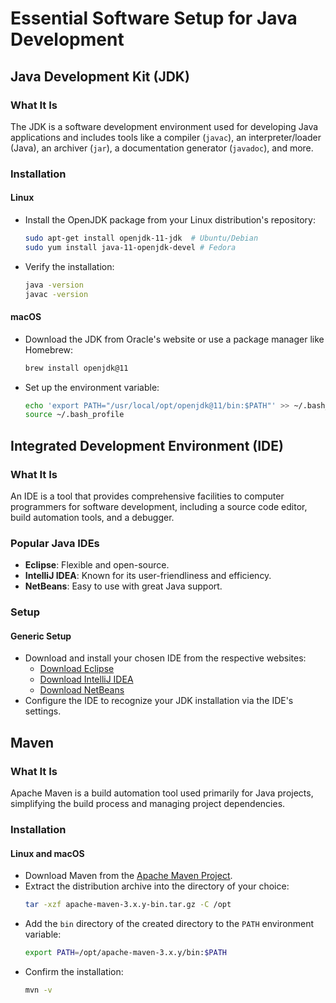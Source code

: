 # Essential Software Setup for Java Development

## Java Development Kit (JDK)
### What It Is
The JDK is a software development environment used for developing Java applications and includes tools like a compiler (`javac`), an interpreter/loader (Java), an archiver (`jar`), a documentation generator (`javadoc`), and more.

### Installation
#### Linux
- Install the OpenJDK package from your Linux distribution's repository:
  ```bash
  sudo apt-get install openjdk-11-jdk  # Ubuntu/Debian
  sudo yum install java-11-openjdk-devel # Fedora
  ```
- Verify the installation:
  ```bash
  java -version
  javac -version
  ```

#### macOS
- Download the JDK from Oracle's website or use a package manager like Homebrew:
  ```bash
  brew install openjdk@11
  ```
- Set up the environment variable:
  ```bash
  echo 'export PATH="/usr/local/opt/openjdk@11/bin:$PATH"' >> ~/.bash_profile
  source ~/.bash_profile
  ```

## Integrated Development Environment (IDE)
### What It Is
An IDE is a tool that provides comprehensive facilities to computer programmers for software development, including a source code editor, build automation tools, and a debugger.

### Popular Java IDEs
- **Eclipse**: Flexible and open-source.
- **IntelliJ IDEA**: Known for its user-friendliness and efficiency.
- **NetBeans**: Easy to use with great Java support.

### Setup
#### Generic Setup
- Download and install your chosen IDE from the respective websites:
    - [Download Eclipse](https://www.eclipse.org/downloads/)
    - [Download IntelliJ IDEA](https://www.jetbrains.com/idea/download/)
    - [Download NetBeans](https://netbeans.apache.org/download/index.html)
- Configure the IDE to recognize your JDK installation via the IDE's settings.

## Maven
### What It Is
Apache Maven is a build automation tool used primarily for Java projects, simplifying the build process and managing project dependencies.

### Installation
#### Linux and macOS
- Download Maven from the [Apache Maven Project](https://maven.apache.org/download.cgi).
- Extract the distribution archive into the directory of your choice:
  ```bash
  tar -xzf apache-maven-3.x.y-bin.tar.gz -C /opt
  ```
- Add the `bin` directory of the created directory to the `PATH` environment variable:
  ```bash
  export PATH=/opt/apache-maven-3.x.y/bin:$PATH
  ```
- Confirm the installation:
  ```bash
  mvn -v
  ```
